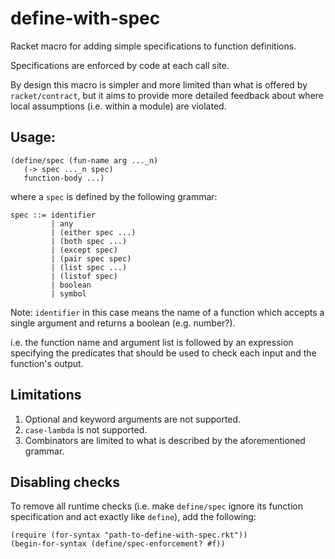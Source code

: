 # define-with-spec
Racket macro for adding simple specifications to function definitions.

Specifications are enforced by code at each call site.

By design this macro is simpler and more limited than what is
offered by `racket/contract`, but it aims to provide more
detailed feedback about where local assumptions (i.e. within
a module) are violated.

## Usage:

```racket
(define/spec (fun-name arg ..._n)
   (-> spec ..._n spec)
   function-body ...)
```

where a `spec` is defined by the following grammar:

```
spec ::= identifier
         | any
         | (either spec ...)
         | (both spec ...)
         | (except spec)
         | (pair spec spec)
         | (list spec ...)
         | (listof spec)
         | boolean
         | symbol
```

Note: `identifier` in this case means the name of a function which
accepts a single argument and returns a boolean (e.g. number?).

i.e. the function name and argument list is followed by an
expression specifying the predicates that should
be used to check each input and the function's output.

## Limitations

1. Optional and keyword arguments are not supported.
2. `case-lambda` is not supported.
3. Combinators are limited to what is described by the aforementioned grammar.

## Disabling checks

To remove all runtime checks (i.e. make `define/spec` ignore its function specification and act exactly like `define`), add the following:

```racket
(require (for-syntax "path-to-define-with-spec.rkt"))
(begin-for-syntax (define/spec-enforcement? #f))
```

